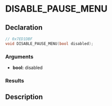 # DISABLE_PAUSE_MENU

## Declaration
```cpp
// 0x7ED1DBF
void DISABLE_PAUSE_MENU(bool disabled);
```

### Arguments
- **bool:** disabled

### Results

## Description
